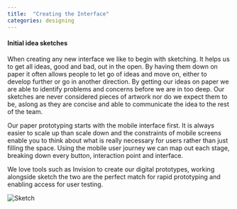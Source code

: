 ```yaml
---
title:  "Creating the Interface"
categories: designing
---
```


<h4> Initial idea sketches </h4>

When creating any new interface we like to begin with sketching. It helps us to get all ideas, good and bad, out in the open. By having them down on paper it often allows people to let go of ideas and move on, either to develop further or go in another direction. By getting our ideas on paper we are able to identify problems and concerns before we are in too deep. Our sketches are never considered pieces of artwork nor do we expect them to be, aslong as they are concise and able to communicate the idea to the rest of the team.

Our paper prototyping starts with the mobile interface first. It is always easier to scale up than scale down and the constraints of mobile screens enable you to think about what is really necessary for users rather than just filling the space. Using the mobile user journey we can map out each stage, breaking down every button, interaction point and interface.

We love tools such as Invision to create our digital prototypes, working alongside sketch the two are the perfect match for rapid prototyping and enabling access for user testing.

![Sketch](https://image.ibb.co/cJSnq5/Screen_Shot_2017_06_16_at_10_40_29.jpg)






